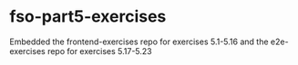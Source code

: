 # fso-part5-exercises

Embedded the frontend-exercises repo for exercises 5.1-5.16 and the e2e-exercises repo for exercises 5.17-5.23